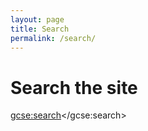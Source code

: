 ```yaml
---
layout: page
title: Search
permalink: /search/
---
```

# Search the site
<script>
  (function() {
    var cx = '007622458879046588187:xd8uxoysycu';
    var gcse = document.createElement('script');
    gcse.type = 'text/javascript';
    gcse.async = true;
    gcse.src = 'https://cse.google.com/cse.js?cx=' + cx;
    var s = document.getElementsByTagName('script')[0];
    s.parentNode.insertBefore(gcse, s);
  })();
</script>
<gcse:search></gcse:search>
